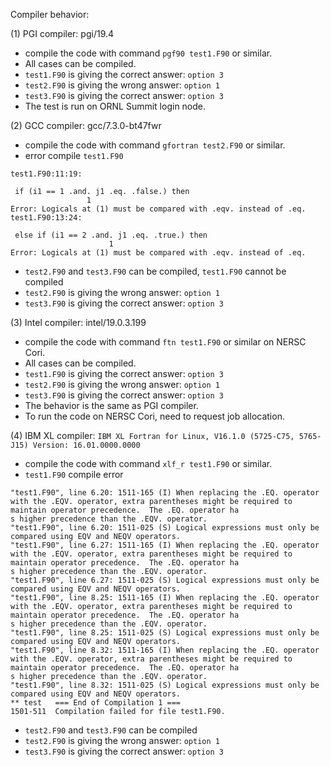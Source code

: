 Compiler behavior:

(1) PGI compiler: pgi/19.4
 - compile the code with command `pgf90 test1.F90` or similar.
 - All cases can be compiled.
 - `test1.F90` is giving the correct answer: `option 3`
 - `test2.F90` is giving the wrong answer: `option 1`
 - `test3.F90` is giving the correct answer: `option 3`
 - The test is run on ORNL Summit login node.

(2) GCC compiler: gcc/7.3.0-bt47fwr 
 - compile the code with command `gfortran test2.F90` or similar.
 - error compile `test1.F90`
  ```
  test1.F90:11:19:

   if (i1 == 1 .and. j1 .eq. .false.) then
                   1
Error: Logicals at (1) must be compared with .eqv. instead of .eq.
test1.F90:13:24:

   else if (i1 == 2 .and. j1 .eq. .true.) then
                        1
Error: Logicals at (1) must be compared with .eqv. instead of .eq.
  ```
 - `test2.F90` and `test3.F90` can be compiled, `test1.F90` cannot be compiled
 - `test2.F90` is giving the wrong answer: `option 1`
 - `test3.F90` is giving the correct answer: `option 3`


(3) Intel compiler: intel/19.0.3.199
 - compile the code with command `ftn test1.F90` or similar on NERSC Cori.
 - All cases can be compiled.
 - `test1.F90` is giving the correct answer: `option 3`
 - `test2.F90` is giving the wrong answer: `option 1`
 - `test3.F90` is giving the correct answer: `option 3`
 - The behavior is the same as PGI compiler. 
 - To run the code on NERSC Cori, need to request job allocation. 

(4) IBM XL compiler: `IBM XL Fortran for Linux, V16.1.0 (5725-C75, 5765-J15) Version: 16.01.0000.0000`
 - compile the code with command `xlf_r test1.F90` or similar.
 - `test1.F90` compile error
```
"test1.F90", line 6.20: 1511-165 (I) When replacing the .EQ. operator with the .EQV. operator, extra parentheses might be required to maintain operator precedence.  The .EQ. operator ha
s higher precedence than the .EQV. operator.
"test1.F90", line 6.20: 1511-025 (S) Logical expressions must only be compared using EQV and NEQV operators.
"test1.F90", line 6.27: 1511-165 (I) When replacing the .EQ. operator with the .EQV. operator, extra parentheses might be required to maintain operator precedence.  The .EQ. operator ha
s higher precedence than the .EQV. operator.
"test1.F90", line 6.27: 1511-025 (S) Logical expressions must only be compared using EQV and NEQV operators.
"test1.F90", line 8.25: 1511-165 (I) When replacing the .EQ. operator with the .EQV. operator, extra parentheses might be required to maintain operator precedence.  The .EQ. operator ha
s higher precedence than the .EQV. operator.
"test1.F90", line 8.25: 1511-025 (S) Logical expressions must only be compared using EQV and NEQV operators.
"test1.F90", line 8.32: 1511-165 (I) When replacing the .EQ. operator with the .EQV. operator, extra parentheses might be required to maintain operator precedence.  The .EQ. operator ha
s higher precedence than the .EQV. operator.
"test1.F90", line 8.32: 1511-025 (S) Logical expressions must only be compared using EQV and NEQV operators.
** test   === End of Compilation 1 ===
1501-511  Compilation failed for file test1.F90.
```
 - `test2.F90` and `test3.F90` can be compiled
 - `test2.F90` is giving the wrong answer: `option 1`
 - `test3.F90` is giving the correct answer: `option 3`
